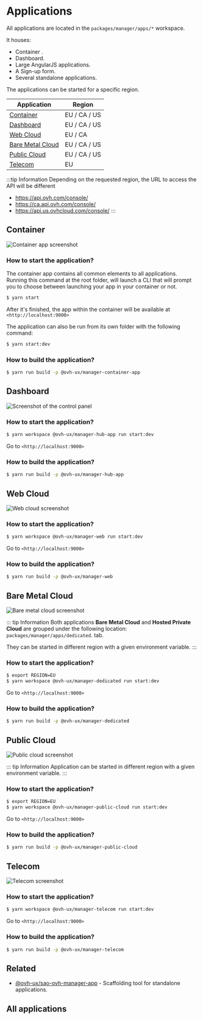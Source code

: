 # Applications

All applications are located in the `packages/manager/apps/*` workspace.

It houses:

- Container <Badge text="New"/>.
- Dashboard.
- Large AngularJS applications.
- A Sign-up form.
- Several standalone applications.

The applications can be started for a specific region.

| Application                           | Region       |
| ------------------------------------- | ------------ |
| [Container](#container)               | EU / CA / US |
| [Dashboard](#dashboard)               | EU / CA / US |
| [Web Cloud](#web-cloud)               | EU / CA      |
| [Bare Metal Cloud](#bare-metal-cloud) | EU / CA / US |
| [Public Cloud](#public-cloud)         | EU / CA / US |
| [Telecom](#telecom)                   | EU           |

:::tip Information
Depending on the requested region, the URL to access the API will be different
- <https://api.ovh.com/console/>
- <https://ca.api.ovh.com/console/>
- <https://api.us.ovhcloud.com/console/>
:::

## Container

![Container app screenshot](/assets/img/container.png)

### How to start the application?

The container app contains all common elements to all applications.
Running this command at the root folder, will launch a CLI that will prompt you to choose between launching your app in your container or not.

```sh
$ yarn start
```

After it's finished, the app within the container will be available at `<http://localhost:9000>`

The application can also be run from its own folder with the following command:

```sh
$ yarn start:dev
```

### How to build the application?

```sh
$ yarn run build -p @ovh-ux/manager-container-app
```

## Dashboard

![Screenshot of the control panel](/assets/img/control-panel.jpg)

### How to start the application?

```sh
$ yarn workspace @ovh-ux/manager-hub-app run start:dev
```

Go to `<http://localhost:9000>`

### How to build the application?

```sh
$ yarn run build -p @ovh-ux/manager-hub-app
```

## Web Cloud

![Web cloud screenshot](/assets/img/control-panel-web.jpg)

### How to start the application?

```sh
$ yarn workspace @ovh-ux/manager-web run start:dev
```

Go to `<http://localhost:9000>`

### How to build the application?

```sh
$ yarn run build -p @ovh-ux/manager-web
```

## Bare Metal Cloud

![Bare metal cloud screenshot](/assets/img/control-panel-bare-metal-cloud.jpg)

::: tip Information
Both applications **Bare Metal Cloud** and **Hosted Private Cloud** are grouped under the following location: `packages/manager/apps/dedicated`.
tab.

They can be started in different region with a given environment variable.
:::

### How to start the application?

```sh
$ export REGION=EU
$ yarn workspace @ovh-ux/manager-dedicated run start:dev
```

Go to `<http://localhost:9000>`

### How to build the application?

```sh
$ yarn run build -p @ovh-ux/manager-dedicated
```

## Public Cloud

![Public cloud screenshot](/assets/img/control-panel-public-cloud.jpg)

::: tip Information
Application can be started in different region with a given environment variable.
:::

### How to start the application?

```sh
$ export REGION=EU
$ yarn workspace @ovh-ux/manager-public-cloud run start:dev
```

Go to `<http://localhost:9000>`

### How to build the application?

```sh
$ yarn run build -p @ovh-ux/manager-public-cloud
```

## Telecom

![Telecom screenshot](/assets/img/control-panel-telecom.jpg)

### How to start the application?

```sh
$ yarn workspace @ovh-ux/manager-telecom run start:dev
```

Go to `<http://localhost:9000>`

### How to build the application?

```sh
$ yarn run build -p @ovh-ux/manager-telecom
```

## Related

- [@ovh-ux/sao-ovh-manager-app](https://github.com/ovh/manager/blob/develop/packages/manager/tools/sao-ovh-manager-app/README.md) - Scaffolding tool for standalone applications.

## All applications

<ListPackages type="apps"/>

<script setup>
import ListPackages from '../components/ListPackages.vue'
</script>
